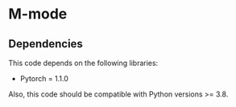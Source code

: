 # M-mode

## Dependencies
This code depends on the following libraries:

* Pytorch = 1.1.0

Also, this code should be compatible with Python versions >= 3.8.
